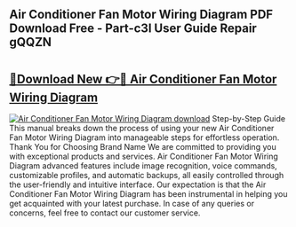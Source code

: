 ## Air Conditioner Fan Motor Wiring Diagram PDF Download Free - Part-c3l User Guide Repair gQQZN

# <h2><a href="http://dfh7hw.blite.top/?on=Air+Conditioner+Fan+Motor+Wiring+Diagram">🔗Download New 👉🔴 Air Conditioner Fan Motor Wiring Diagram</a></h2>

[![Air Conditioner Fan Motor Wiring Diagram download](https://i.imgur.com/lujVjoI.png)](http://dfh7hw.blite.top/?on=Air+Conditioner+Fan+Motor+Wiring+Diagram)
Step-by-Step Guide This manual breaks down the process of using your new Air Conditioner Fan Motor Wiring Diagram into manageable steps for effortless operation. Thank You for Choosing Brand Name We are committed to providing you with exceptional products and services. Air Conditioner Fan Motor Wiring Diagram advanced features include image recognition, voice commands, customizable profiles, and automatic backups, all easily controlled through the user-friendly and intuitive interface. Our expectation is that the Air Conditioner Fan Motor Wiring Diagram has been instrumental in helping you get acquainted with your latest purchase. In case of any queries or concerns, feel free to contact our customer service.
